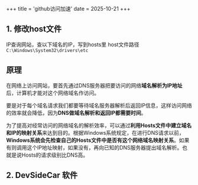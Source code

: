 +++
title = 'github访问加速'
date = 2025-10-21
+++

## 1. 修改host文件

IP查询网站，查以下域名的IP，写到hosts里
host文件路径 `C:\Windows\System32\drivers\etc`

## 原理

在网络上访问网站，要首先通过DNS服务器把要访问的网络**域名解析为IP地址**后，计算机才能对这个网络域名作访问。

要是对于每个域名请求我们都要等待域名服务器解析后返回IP信息，这样访问网络的效率就会降低，因为**DNS做域名解析和返回IP都需要时间**。

为了提高对经常访问的网络域名的解析效率，可以通过**利用Hosts文件中建立域名和IP的映射关系**来达到目的。根据Windows系统规定，在进行DNS请求以前，**Windows系统会先检查自己的Hosts文件中是否有这个网络域名映射关系**。如果有则调用这个IP地址映射，如果没有，再向已知的DNS服务器提出域名解析。也就是说Hosts的请求级别比DNS高。

## 2. DevSideCar 软件

